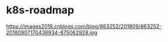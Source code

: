 # k8s-roadmap



https://images2018.cnblogs.com/blog/863252/201809/863252-20180907170436934-875062928.jpg
